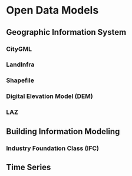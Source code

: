 # Open Data Models
## Geographic Information System
### CityGML
### LandInfra
### Shapefile
### Digital Elevation Model (DEM)
### LAZ
## Building Information Modeling
### Industry Foundation Class (IFC)
## Time Series